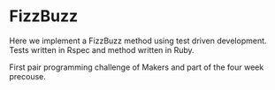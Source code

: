# FizzBuzz

Here we implement a FizzBuzz method using test driven development. Tests written in Rspec and method written in Ruby.

First pair programming challenge of Makers and part of the four week precouse.
